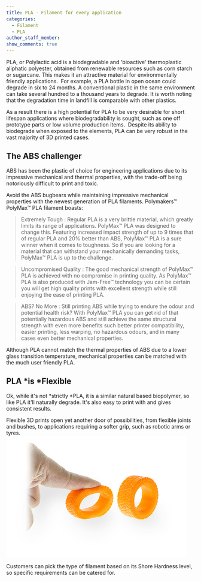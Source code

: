 ```yaml
---
title: PLA - Filament for every application
categories:
  - Filament
  - PLA
author_staff_member:
show_comments: true
---
```



PLA, or Polylactic acid is a biodegradable and 'bioactive' thermoplastic aliphatic polyester, obtained from renewable resources such as corn starch or sugarcane. This makes it an attractive material for environmentally friendly applications. &nbsp;For example, a PLA bottle in open ocean could degrade in six to 24 months. A conventional plastic in the same environment can take several hundred to a thousand years to degrade. It is worth noting that the degradation time in landfill is comparable with other plastics.

As a result there is a high potential for PLA to be very desirable for short lifespan applications where biodegradability is sought, such as one off prototype parts or low volume production items.&nbsp; Despite its ability to biodegrade when exposed to the elements, PLA can be very robust in the vast majority of 3D printed cases.

## The ABS challenger

ABS has been the plastic of choice for engineering applications due to its impressive mechanical and thermal properties, with the trade-off being notoriously difficult to print and toxic.

Avoid the ABS bugbears while maintaining impressive mechanical properties with the newest generation of PLA filaments. Polymakers™ PolyMax™ PLA filament boasts:

> Extremely Tough : Regular PLA is a very brittle material, which greatly limits its range of applications. PolyMax™ PLA was designed to change this. Featuring increased impact strength of up to 9 times that of regular PLA and 20% better than ABS, PolyMax™ PLA is a sure winner when it comes to toughness. So if you are looking for a material that can withstand your mechanically demanding tasks, PolyMax™ PLA is up to the challenge.

> Uncompromised Quality : The good mechanical strength of PolyMax™ PLA is achieved with no compromise in printing quality. As PolyMax™ PLA is also produced with Jam-Free™ technology you can be certain you will get high quality prints with excellent strength while still enjoying the ease of printing PLA.

> ABS? No More : Still printing ABS while trying to endure the odour and potential health risk? With PolyMax™ PLA you can get rid of that potentially hazardous ABS and still achieve the same structural strength with even more benefits such better printer compatibility, easier printing, less warping, no hazardous odours, and in many cases even better mechanical properties.

Although PLA cannot match the thermal properties of ABS due to a lower glass transition temperature, mechanical properties can be matched with the much user friendly PLA.

## PLA&nbsp;*is&nbsp;*Flexible

Ok, while it's not *strictly&nbsp;*PLA, it is a similar natural based biopolymer, so like PLA it'll naturally degrade. It's also easy to print with and gives consistent results.

Flexible 3D prints open yet another door of possibilities, from flexible joints and bushes, to applications requiring a softer grip, such as robotic arms or tyres.![](/uploads/versions/flex-image-opt---x----481-322x---.jpg)

Customers can pick the type of filament based on its Shore Hardness level, so specific requirements can be catered for.
